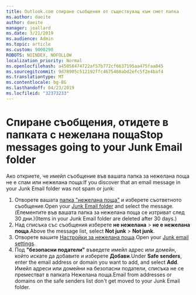 ```yaml
---
title: Outlook.com спиране съобщения от съществуващ към смет папка
ms.author: daeite
author: daeite
manager: joallard
ms.date: 3/21/2019
ms.audience: Admin
ms.topic: article
ms.custom: 9000290
ROBOTS: NOINDEX, NOFOLLOW
localization_priority: Normal
ms.openlocfilehash: a45058474722af57b772cf6637195aa475faa045
ms.sourcegitcommit: 9d78905c512192ffc4675468abd2efc5f2e4baf4
ms.translationtype: MT
ms.contentlocale: bg-BG
ms.lasthandoff: 04/23/2019
ms.locfileid: "32373233"
---
```

# <a name="stop-messages-going-to-your-junk-email-folder"></a><span data-ttu-id="14cde-102">Спиране съобщения, отидете в папката с нежелана поща</span><span class="sxs-lookup"><span data-stu-id="14cde-102">Stop messages going to your Junk Email folder</span></span>

<span data-ttu-id="14cde-103">Ако откриете, че имейл съобщение във вашата папка за нежелана поща не е спам или нежелана поща:</span><span class="sxs-lookup"><span data-stu-id="14cde-103">If you discover that an email message in your Junk Email folder was not spam or junk:</span></span>

1. <span data-ttu-id="14cde-104">Отворете вашата [папка "нежелана поща"](https://outlook.live.com/mail/junkemail) и изберете съответното съобщение.</span><span class="sxs-lookup"><span data-stu-id="14cde-104">Open your [Junk Email folder](https://outlook.live.com/mail/junkemail) and select the message.</span></span> <span data-ttu-id="14cde-105">(Елементите във вашата папка за нежелана поща се изтриват след 30 дни.)</span><span class="sxs-lookup"><span data-stu-id="14cde-105">(Items in your Junk Email folder are deleted after 30 days.)</span></span>
1. <span data-ttu-id="14cde-106">Над списъка със съобщения изберете **не нежелана** > **не е нежелана поща**.</span><span class="sxs-lookup"><span data-stu-id="14cde-106">Above the message list, select **Not junk** > **Not junk**.</span></span>
1. <span data-ttu-id="14cde-107">Отворете вашите [Настройки за нежелана поща](https://go.microsoft.com/fwlink/?linkid=2035804).</span><span class="sxs-lookup"><span data-stu-id="14cde-107">Open your [Junk email settings](https://go.microsoft.com/fwlink/?linkid=2035804).</span></span>
1. <span data-ttu-id="14cde-108">Под **"безопасни податели"** въведете имейл адрес или домейн, който искате да добавите и изберете **Добави**.</span><span class="sxs-lookup"><span data-stu-id="14cde-108">Under **Safe senders**, enter the email address or domain you want to add, and select **Add**.</span></span> <span data-ttu-id="14cde-109">Имейл адреси или домейни на безопасни податели, списъка не се преместват в папката Нежелана поща.</span><span class="sxs-lookup"><span data-stu-id="14cde-109">Email from addresses or domains on the safe senders list don't get moved to your Junk Email folder.</span></span>